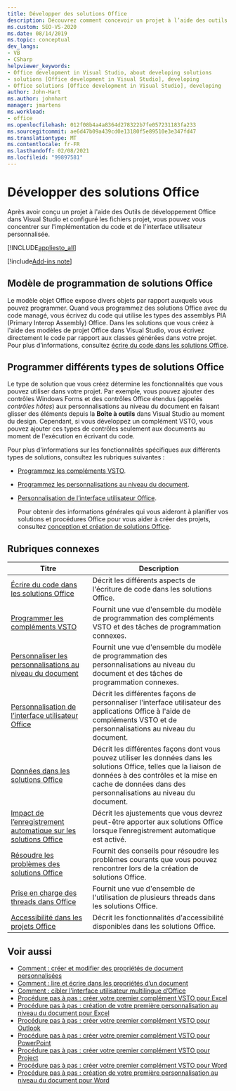 ```yaml
---
title: Développer des solutions Office
description: Découvrez comment concevoir un projet à l’aide des outils de développement Office dans Visual Studio. Découvrez également comment commencer à implémenter le code et l’interface utilisateur personnalisée.
ms.custom: SEO-VS-2020
ms.date: 08/14/2019
ms.topic: conceptual
dev_langs:
- VB
- CSharp
helpviewer_keywords:
- Office development in Visual Studio, about developing solutions
- solutions [Office development in Visual Studio], developing
- Office solutions [Office development in Visual Studio], developing
author: John-Hart
ms.author: johnhart
manager: jmartens
ms.workload:
- office
ms.openlocfilehash: 012f08b4a4a8364d278322b7fe057231183fa233
ms.sourcegitcommit: ae6d47b09a439cd0e13180f5e89510e3e347fd47
ms.translationtype: MT
ms.contentlocale: fr-FR
ms.lasthandoff: 02/08/2021
ms.locfileid: "99897581"
---
```

# <a name="develop-office-solutions"></a>Développer des solutions Office
  Après avoir conçu un projet à l'aide des Outils de développement Office dans Visual Studio et configuré les fichiers projet, vous pouvez vous concentrer sur l'implémentation du code et de l'interface utilisateur personnalisée.

 [!INCLUDE[appliesto_all](../vsto/includes/appliesto-all-md.md)]

[!include[Add-ins note](includes/addinsnote.md)]

## <a name="office-solutions-programming-model"></a>Modèle de programmation de solutions Office
 Le modèle objet Office expose divers objets par rapport auxquels vous pouvez programmer. Quand vous programmez des solutions Office avec du code managé, vous écrivez du code qui utilise les types des assemblys PIA (Primary Interop Assembly) Office. Dans les solutions que vous créez à l'aide des modèles de projet Office dans Visual Studio, vous écrivez directement le code par rapport aux classes générées dans votre projet. Pour plus d’informations, consultez [écrire du code dans les solutions Office](../vsto/writing-code-in-office-solutions.md).

## <a name="program-different-types-of-office-solutions"></a>Programmer différents types de solutions Office
 Le type de solution que vous créez détermine les fonctionnalités que vous pouvez utiliser dans votre projet. Par exemple, vous pouvez ajouter des contrôles Windows Forms et des contrôles Office étendus (appelés *contrôles hôtes*) aux personnalisations au niveau du document en faisant glisser des éléments depuis la **Boîte à outils** dans Visual Studio au moment du design. Cependant, si vous développez un complément VSTO, vous pouvez ajouter ces types de contrôles seulement aux documents au moment de l'exécution en écrivant du code.

 Pour plus d'informations sur les fonctionnalités spécifiques aux différents types de solutions, consultez les rubriques suivantes :

- [Programmez les compléments VSTO](../vsto/programming-vsto-add-ins.md).

- [Programmez les personnalisations au niveau du document](../vsto/programming-document-level-customizations.md).

- [Personnalisation de l’interface utilisateur Office](../vsto/office-ui-customization.md).

  Pour obtenir des informations générales qui vous aideront à planifier vos solutions et procédures Office pour vous aider à créer des projets, consultez [conception et création de solutions Office](../vsto/designing-and-creating-office-solutions.md).

## <a name="related-topics"></a>Rubriques connexes

|Titre|Description|
|-----------|-----------------|
|[Écrire du code dans les solutions Office](../vsto/writing-code-in-office-solutions.md)|Décrit les différents aspects de l'écriture de code dans les solutions Office.|
|[Programmer les compléments VSTO](../vsto/programming-vsto-add-ins.md)|Fournit une vue d'ensemble du modèle de programmation des compléments VSTO et des tâches de programmation connexes.|
|[Personnaliser les personnalisations au niveau du document](../vsto/programming-document-level-customizations.md)|Fournit une vue d'ensemble du modèle de programmation des personnalisations au niveau du document et des tâches de programmation connexes.|
|[Personnalisation de l’interface utilisateur Office](../vsto/office-ui-customization.md)|Décrit les différentes façons de personnaliser l'interface utilisateur des applications Office à l'aide de compléments VSTO et de personnalisations au niveau du document.|
|[Données dans les solutions Office](../vsto/data-in-office-solutions.md)|Décrit les différentes façons dont vous pouvez utiliser les données dans les solutions Office, telles que la liaison de données à des contrôles et la mise en cache de données dans des personnalisations au niveau du document.|
|[Impact de l’enregistrement automatique sur les solutions Office](./how-autosave-impacts-office-solutions.md)|Décrit les ajustements que vous devrez peut-être apporter aux solutions Office lorsque l’enregistrement automatique est activé.|
|[Résoudre les problèmes des solutions Office](../vsto/troubleshooting-office-solutions.md)|Fournit des conseils pour résoudre les problèmes courants que vous pouvez rencontrer lors de la création de solutions Office.|
|[Prise en charge des threads dans Office](../vsto/threading-support-in-office.md)|Fournit une vue d'ensemble de l'utilisation de plusieurs threads dans les solutions Office.|
|[Accessibilité dans les projets Office](../vsto/accessibility-in-office-projects.md)|Décrit les fonctionnalités d'accessibilité disponibles dans les solutions Office.|

## <a name="see-also"></a>Voir aussi
- [Comment : créer et modifier des propriétés de document personnalisées](../vsto/how-to-create-and-modify-custom-document-properties.md)
- [Comment : lire et écrire dans les propriétés d’un document](../vsto/how-to-read-from-and-write-to-document-properties.md)
- [Comment : cibler l’interface utilisateur multilingue d’Office](../vsto/how-to-target-the-office-multilingual-user-interface.md)
- [Procédure pas à pas : créer votre premier complément VSTO pour Excel](../vsto/walkthrough-creating-your-first-vsto-add-in-for-excel.md)
- [Procédure pas à pas : création de votre première personnalisation au niveau du document pour Excel](../vsto/walkthrough-creating-your-first-document-level-customization-for-excel.md)
- [Procédure pas à pas : créer votre premier complément VSTO pour Outlook](../vsto/walkthrough-creating-your-first-vsto-add-in-for-outlook.md)
- [Procédure pas à pas : créer votre premier complément VSTO pour PowerPoint](../vsto/walkthrough-creating-your-first-vsto-add-in-for-powerpoint.md)
- [Procédure pas à pas : créer votre premier complément VSTO pour Project](../vsto/walkthrough-creating-your-first-vsto-add-in-for-project.md)
- [Procédure pas à pas : créer votre premier complément VSTO pour Word](../vsto/walkthrough-creating-your-first-vsto-add-in-for-word.md)
- [Procédure pas à pas : création de votre première personnalisation au niveau du document pour Word](../vsto/walkthrough-creating-your-first-document-level-customization-for-word.md)
